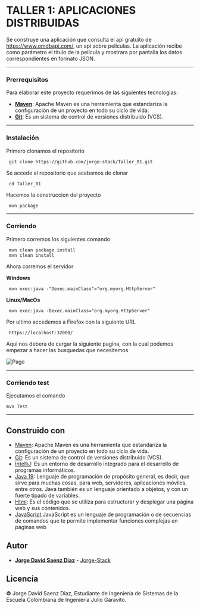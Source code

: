 ﻿# TALLER 1: APLICACIONES DISTRIBUIDAS
Se construye una aplicación que consulta el api gratuito de https://www.omdbapi.com/, un api sobre películas. La aplicación recibe como parámetro el título de la película y mostrara por pantalla los datos correspondientes en formato JSON.

---
### Prerrequisitos
Para elaborar este proyecto requerimos de las siguientes tecnologias:

 - **[Maven](https://openwebinars.net/blog/que-es-apache-maven/)**: Apache Maven es una herramienta que estandariza la configuración de un proyecto en todo su ciclo de vida.
 - **[Git](https://learn.microsoft.com/es-es/devops/develop/git/what-is-git)**: Es un sistema de control de versiones distribuido (VCS).

---
###  Instalación
Primero clonamos el repositorio

     git clone https://github.com/jorge-stack/Taller_01.git
    
Se accede al repositorio que acabamos de clonar

	 cd Taller_01

Hacemos la construccion del proyecto

	 mvn package
---
### Corriendo
Primero corremos los siguientes comando
	
	 mvn clean package install
	 mvn clean install

Ahora corremos el servidor
	
**Windows**

	 mvn exec:java -"Dexec.mainClass"="org.myorg.HttpServer"

**Linux/MacOs**

	 mvn exec:java -Dexec.mainClass="org.myorg.HttpServer"

Por ultimo accedemos a Firefox con la siguiente URL

	 https://localhost:32000/

Aqui nos debera de cargar la siguiente pagina, con la cual podemos empezar a hacer las busquedas que necesitemos

![Page](https://i.imgur.com/OP1tDqd.png)

---
### Corriendo test

Ejecutamos el comando

	mvn Test
	
---
## Construido con

* [Maven](https://maven.apache.org/): Apache Maven es una herramienta que estandariza la configuración de un proyecto en todo su ciclo de vida.
* [Git](https://rometools.github.io/rome/):  Es un sistema de control de versiones distribuido (VCS).
* [IntelliJ](https://www.jetbrains.com/idea/): Es un entorno de desarrollo integrado para el desarrollo de programas informáticos.
* [Java 19](https://www.java.com/es/): Lenguaje de programación de propósito general, es decir, que sirve para muchas cosas, para web, servidores, aplicaciones móviles, entre otros. Java también es un lenguaje orientado a objetos, y con un fuerte tipado de variables.
* [Html](https://developer.mozilla.org/es/docs/Learn/Getting_started_with_the_web/HTML_basics): Es el código que se utiliza para estructurar y desplegar una página web y sus contenidos.
* [JavaScript](https://developer.mozilla.org/es/docs/Learn/JavaScript/First_steps/What_is_JavaScript):JavaScript es un lenguaje de programación o de secuencias de comandos que te permite implementar funciones complejas en páginas web

## Autor
* **[Jorge David Saenz Diaz](https://co.linkedin.com/in/jorgedsaenzd/en)**  - [Jorge-Stack](https://github.com/jorge-stack?tab=repositories)

## Licencia
**©** Jorge David Saenz Diaz, Estudiante de Ingeniería de Sistemas de la Escuela Colombiana de Ingeniería Julio Garavito.
